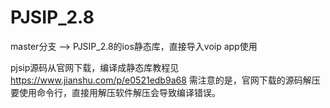 # PJSIP_2.8
master分支 --> PJSIP_2.8的ios静态库，直接导入voip app使用

pjsip源码从官网下载，编译成静态库教程见 https://www.jianshu.com/p/e0521edb9a68
需注意的是，官网下载的源码解压要使用命令行，直接用解压软件解压会导致编译错误。
